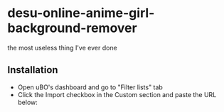 # desu-online-anime-girl-background-remover
the most useless thing I've ever done

## Installation

* Open uBO's dashboard and go to "Filter lists" tab
* Click the Import checkbox in the Custom section and paste the URL below:
